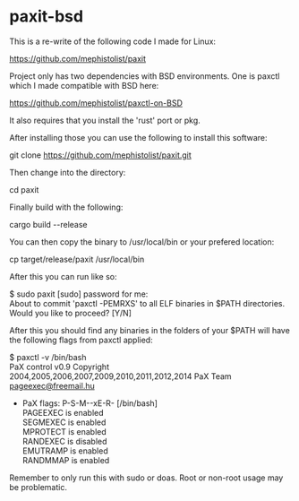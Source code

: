 # paxit-bsd
This is a re-write of the following code I made for Linux:

https://github.com/mephistolist/paxit

Project only has two dependencies with BSD environments. One is paxctl which I made compatible with BSD here:

https://github.com/mephistolist/paxctl-on-BSD

It also requires that you install the 'rust' port or pkg.

After installing those you can use the following to install this software:

git clone https://github.com/mephistolist/paxit.git

Then change into the directory:

cd paxit

Finally build with the following:

cargo build --release

You can then copy the binary to /usr/local/bin or your prefered location:

cp target/release/paxit /usr/local/bin

After this you can run like so:

$ sudo paxit
[sudo] password for me:<br>
About to commit 'paxctl -PEMRXS' to all ELF binaries in $PATH directories.<br>
Would you like to proceed? [Y/N] <br>

After this you should find any binaries in the folders of your $PATH will have the following flags from paxctl applied:

$ paxctl -v /bin/bash                
PaX control v0.9
Copyright 2004,2005,2006,2007,2009,2010,2011,2012,2014 PaX Team <pageexec@freemail.hu> <br>

- PaX flags: P-S-M--xE-R- [/bin/bash]<br>
	PAGEEXEC is enabled<br>
	SEGMEXEC is enabled<br>
	MPROTECT is enabled<br>
	RANDEXEC is disabled<br>
	EMUTRAMP is enabled<br>
	RANDMMAP is enabled<br>

Remember to only run this with sudo or doas. Root or non-root usage may be problematic.

